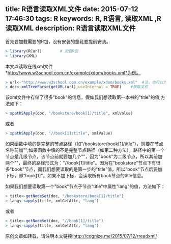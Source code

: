 title: R语言读取XML文件
date: 2015-07-12 17:46:30
tags: R
keywords: R, R语言, 读取XML ,R读取XML
description: R语言读取XML文件
---
首先要加载需要的R包，没有安装的童鞋要提前安装。
```r
> library(RCurl)        # 加载R包
> library(XML)
```
本文以读取在线xml文件*http://www.w3school.com.cn/example/xdom/books.xml*为例。
<!--more-->
```r
> url<-"http://www.w3school.com.cn/example/xdom/books.xml"  #注，也可以为url复制本地文件的路径
> doc<-xmlTreeParse(getURL(url),useInternal = TRUE)    #获取文件
```
该xml文件中存储了很多"book"的信息，假如我们想读取第一本书的"title"的值,方法如下：
```r
> xpathSApply(doc, "/bookstore/book[1]/title", xmlValue)
```
或者
```r
> xpathSApply(doc, "//book[1]/title", xmlValue)
```
如果函数中填的是完整的节点路径（如"/bookstore/book[1]/title"），则要在节点名称前加"\";如果函数中填的不是完整节点路径（如第二种方法），路径中的第一个节点是几级节点，该节点前就要加几个"\"，因为"book"为二级节点，所以其前加两个"\"，最终的路径形式为："//book[1]/title"。因为在"bookstore"节点下有很多"book"节点，而我们想要读取的是第一步的"title"值，所以"book"节点后要加下标，即"book[1]"。如果不加下标，会读取所有book节点的title信息。

如果我们想要读取第一个"book"节点子节点"title"中属性"lang"的值，方法如下：
```r
> title<-getNodeSet(doc, "/bookstore/book[1]/title")
> lang<-sapply(title, xmlGetAttr, "lang")
```
或者  
```r
> title<-getNodeSet(doc, "//book[1]/title")
> lang<-sapply(title, xmlGetAttr, "lang")
```

原创文章如转载，请注明本文链接:<http://cognize.me/2015/07/12/rreadxml/>